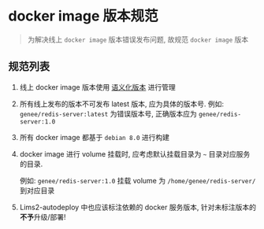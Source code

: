 # docker image 版本规范

> 为解决线上 `docker image` 版本错误发布问题, 故规范 `docker image` 版本

## 规范列表

1. 线上 docker image 版本使用 [语义化版本](http://semver.org) 进行管理

2. 所有线上发布的版本不可发布 latest 版本, 应为具体的版本号. 例如: `genee/redis-server:latest` 为错误版本号, 正确版本应为 `genee/redis-server:1.0`

3. 所有 docker image 都基于 `debian 8.0` 进行构建

4. docker image 进行 volume 挂载时, 应考虑默认挂载目录为 `~` 目录对应服务的目录. 

	例如: `genee/redis-server:1.0` 挂载 volume 为 `/home/genee/redis-server/` 到对应目录
	
5. Lims2-autodeploy 中也应该标注依赖的 docker 服务版本, 针对未标注版本的**不予**升级/部署!
